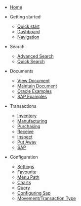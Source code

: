 - [Home](/)

- Getting started

  - [Quick start](/quickstart/)
  - [Dashboard](/dashboard/)
  - [Navigation](/navigation/)
  
- Search
  - [Advanced Search](/search/)
  - [Quick Search](/search/?id=quick-search)

- Documents
  - [View Document](/document/?id=view-document)
  - [Maintain Document](/document/?id=maintain-document)
  - [Oracle Examples](/document/examples/oracle/)
  - [SAP Examples](/document/examples/sap/)

- Transactions
  - [Inventory](/transaction/?id=inventory-transactions)
  - [Manufacturing](/transaction/?id=manufacturing-transactions)
  - [Purchasing](/transaction/po/)
   - [Receive](/transaction/po/?id=receiving-receipt)
   - [Inspect](/transaction/po/?id=inspect-receipts)
   - [Put Away](/transaction/po/?id=put-aways)
  - [SAP](/transaction/sap/)

- Configuration
  - [Settings](/configuration/?id=settings) 
  - [Favourite](/configuration/?id=favourite)
  - [Menu Path](/configuration/?id=menu-path)
  - [Charts](/configuration/?id=charts)
  - [Query](/configuration/?id=query)
  - [Configuring Sap](/configuration/sap/?id=configuring-sap)
  - [Movement/Transaction Type](/configuration/sap/new_movement_type/)
